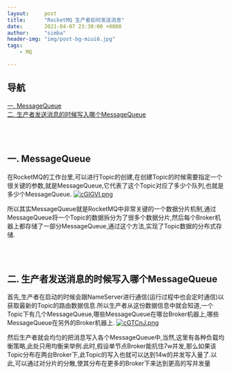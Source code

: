 ```yaml
---
layout:     post
title:      "RocketMQ 生产者如何发送消息"
date:       2021-04-07 23:30:00 +0800
author:     "simba"
header-img: "img/post-bg-miui6.jpg"
tags:
    - MQ

---
```








## 导航
[一. MessageQueue](#jump1)
<br>
[二. 生产者发送消息的时候写入哪个MessageQueue](#jump2)
<br>







<br><br>
## <span id="jump1">一. MessageQueue</span>

在RocketMQ的工作台里,可以进行Topic的创建,在创建Topic的时候需要指定一个很关键的参数,就是MessageQueue,它代表了这个Topic对应了多少个队列,也就是多少个MessageQueue.
[![cGIGVI.png](https://z3.ax1x.com/2021/04/07/cGIGVI.png)](https://imgtu.com/i/cGIGVI)

所以其实MessageQueue就是RocketMQ中非常关键的一个数据分片机制,通过MessageQueue将一个Topic的数据拆分为了很多个数据分片,然后每个Broker机器上都存储了一部分MessageQueue,通过这个方法,实现了Topic数据的分布式存储.<br>



<br><br>
## <span id="jump2">二. 生产者发送消息的时候写入哪个MessageQueue</span>

首先,生产者在启动的时候会跟NameServer进行通信(运行过程中也会定时通信)以获取最新的Topic的路由数据信息.所以生产者从这份数据信息中就会知道,一个Topic下有几个MessageQueue,哪些MessageQueue在哪台Broker机器上,哪些MessageQueue在另外的Broker机器上.
[![cGTCnJ.png](https://z3.ax1x.com/2021/04/07/cGTCnJ.png)](https://imgtu.com/i/cGTCnJ)

然后生产者就会均匀的把消息写入各个MessageQueue中,当然,这里有各种负载均衡策略,此处只用均衡来举例.此时,假设单节点Broker能抗住7w并发,那么如果该Topic分布在两台Broker下,此Topic的写入也就可以达到14w的并发写入量了.以此,可以通过对分片的分散,使其分布在更多的Broker下来达到更高的写并发量<br>